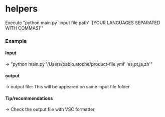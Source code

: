# helpers

Execute "python main.py 'input file path' '[YOUR LANGUAGES SEPARATED WITH COMMAS]'"
### Example
#### Input
 -> "python main.py '/Users/pablo.atoche/product-file.yml' 'es,pt,ja,zh'"
#### output
 -> output file: This will be appeared on same input file folder
#### Tip/recommendations
 -> Check the output file with VSC formatter 